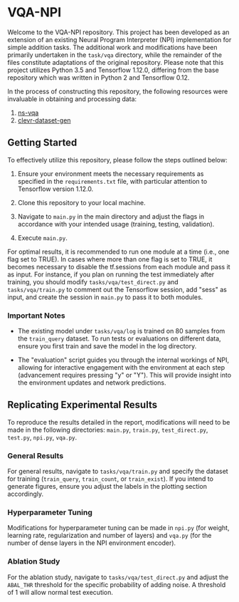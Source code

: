 # VQA-NPI

Welcome to the VQA-NPI repository. This project has been developed as an extension of an existing Neural Program Interpreter (NPI) implementation for simple addition tasks. The additional work and modifications have been primarily undertaken in the `task/vqa` directory, while the remainder of the files constitute adaptations of the original repository. Please note that this project utilizes Python 3.5 and Tensorflow 1.12.0, differing from the base repository which was written in Python 2 and Tensorflow 0.12. 

In the process of constructing this repository, the following resources were invaluable in obtaining and processing data:

1. [ns-vqa](https://github.com/kexinyi/ns-vqa)
2. [clevr-dataset-gen](https://github.com/facebookresearch/clevr-dataset-gen)

## Getting Started

To effectively utilize this repository, please follow the steps outlined below:

1. Ensure your environment meets the necessary requirements as specified in the `requirements.txt` file, with particular attention to Tensorflow version 1.12.0.

2. Clone this repository to your local machine.

3. Navigate to `main.py` in the main directory and adjust the flags in accordance with your intended usage (training, testing, validation).

4. Execute `main.py`.

For optimal results, it is recommended to run one module at a time (i.e., one flag set to TRUE). In cases where more than one flag is set to TRUE, it becomes necessary to disable the tf.sessions from each module and pass it as input. For instance, if you plan on running the test immediately after training, you should modify `tasks/vqa/test_direct.py` and `tasks/vqa/train.py` to comment out the Tensorflow session, add "sess" as input, and create the session in `main.py` to pass it to both modules.

### Important Notes

* The existing model under `tasks/vqa/log` is trained on 80 samples from the `train_query` dataset. To run tests or evaluations on different data, ensure you first train and save the model in the log directory.

* The "evaluation" script guides you through the internal workings of NPI, allowing for interactive engagement with the environment at each step (advancement requires pressing "y" or "Y"). This will provide insight into the environment updates and network predictions.

## Replicating Experimental Results

To reproduce the results detailed in the report, modifications will need to be made in the following directories: `main.py`, `train.py`, `test_direct.py`, `test.py`, `npi.py`, `vqa.py`.

### General Results

For general results, navigate to `tasks/vqa/train.py` and specify the dataset for training (`train_query`, `train_count`, or `train_exist`). If you intend to generate figures, ensure you adjust the labels in the plotting section accordingly.

### Hyperparameter Tuning

Modifications for hyperparameter tuning can be made in `npi.py` (for weight, learning rate, regularization and number of layers) and `vqa.py` (for the number of dense layers in the NPI environment encoder).

### Ablation Study

For the ablation study, navigate to `tasks/vqa/test_direct.py` and adjust the `ABAL_THR` threshold for the specific probability of adding noise. A threshold of 1 will allow normal test execution.

